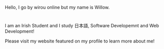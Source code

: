 <!---
wirouism/wirouism is a ✨ special ✨ repository because its `README.md` (this file) appears on your GitHub profile.
You can click the Preview link to take a look at your changes.
--->
Hello, I go by wirou online but my name is Willow.
#
I am an Irish Student and I study 日本語, Software Developemnt and Web Development!



Please visit my website featured on my profile to learn more about me!
